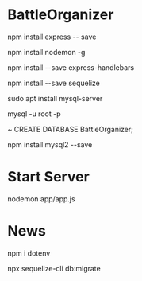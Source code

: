 # BattleOrganizer

npm install express  -- save

npm install nodemon -g

npm install --save express-handlebars

npm install --save sequelize

sudo apt install mysql-server

mysql -u root -p

  ~ CREATE DATABASE BattleOrganizer;

npm install mysql2 --save

# Start Server

nodemon app/app.js

# News

npm i dotenv

npx sequelize-cli db:migrate
